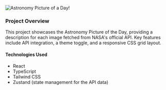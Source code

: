 ![Astronomy Picture of a Day!]('./images/apofday.png')

### Project Overview

This project showcases the Astronomy Picture of the Day, providing a description for each image fetched from NASA's official API. Key features include API integration, a theme toggle, and a responsive CSS grid layout.

#### Technologies Used

- React
- TypeScript
- Tailwind CSS
- Zustand (state management for the API data)
